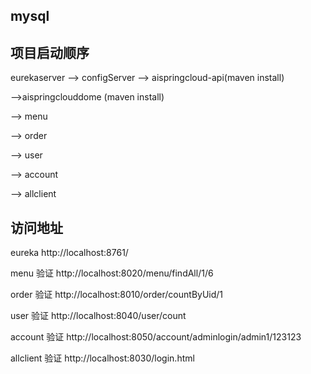 ## mysql


## 项目启动顺序

 eurekaserver --> configServer --> aispringcloud-api(maven install) 
 
 -->aispringclouddome (maven install) 
 
 --> menu
 
 --> order
 
 --> user
 
 --> account 
 
 --> allclient

## 访问地址
eureka http://localhost:8761/

menu 验证 http://localhost:8020/menu/findAll/1/6

order 验证 http://localhost:8010/order/countByUid/1

user 验证 http://localhost:8040/user/count

account 验证 http://localhost:8050/account/adminlogin/admin1/123123

allclient 验证 http://localhost:8030/login.html

